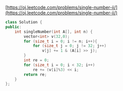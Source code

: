 [https://oj.leetcode.com/problems/single-number-ii/](https://oj.leetcode.com/problems/single-number-ii/)

``` cpp
class Solution {
public:
    int singleNumber(int A[], int n) {
		vector<int> v(32,0);
		for (size_t i = 0; i != n; i++){
			for (size_t j = 0; j != 32; j++)
				v[j] += 1 & (A[i] >> j);
		}
		int re = 0;
		for (size_t i = 0; i < 32; i++)
			re += (v[i]%3) << i;
		return re;
	}
};
```
